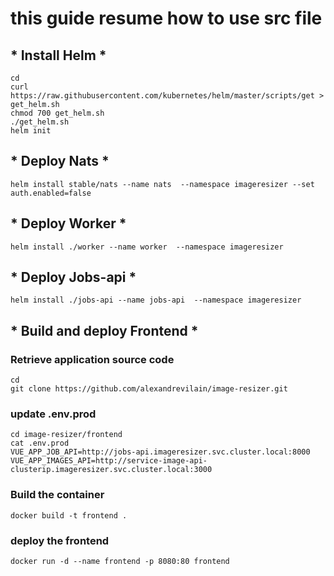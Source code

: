 # this guide resume how to use src file

## * Install Helm * ##

```
cd
curl https://raw.githubusercontent.com/kubernetes/helm/master/scripts/get > get_helm.sh
chmod 700 get_helm.sh
./get_helm.sh
helm init
```

## * Deploy Nats * ##

```
helm install stable/nats --name nats  --namespace imageresizer --set auth.enabled=false
```

## * Deploy Worker * ##

```
helm install ./worker --name worker  --namespace imageresizer
```

## * Deploy Jobs-api * ##

```
helm install ./jobs-api --name jobs-api  --namespace imageresizer
```

## * Build  and deploy Frontend * ##

### Retrieve application source code ###

```
cd
git clone https://github.com/alexandrevilain/image-resizer.git
```

### update .env.prod ###

```
cd image-resizer/frontend
cat .env.prod
VUE_APP_JOB_API=http://jobs-api.imageresizer.svc.cluster.local:8000
VUE_APP_IMAGES_API=http://service-image-api-clusterip.imageresizer.svc.cluster.local:3000
```

### Build the container ###

```
docker build -t frontend .
```

### deploy the frontend ###

```
docker run -d --name frontend -p 8080:80 frontend
```
